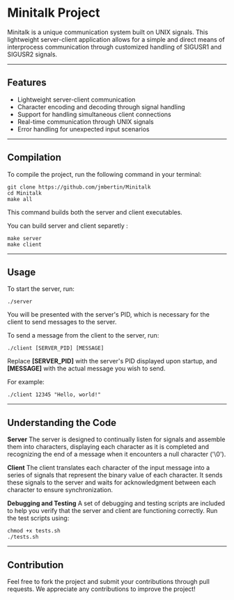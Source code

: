# Minitalk Project

Minitalk is a unique communication system built on UNIX signals. This lightweight server-client application allows for a simple and direct means of interprocess communication through customized handling of SIGUSR1 and SIGUSR2 signals.

----
## Features

- Lightweight server-client communication
- Character encoding and decoding through signal handling
- Support for handling simultaneous client connections
- Real-time communication through UNIX signals
- Error handling for unexpected input scenarios

----
## Compilation

To compile the project, run the following command in your terminal:

````
git clone https://github.com/jmbertin/Minitalk
cd Minitalk
make all
````

This command builds both the server and client executables.

You can build server and client separetly :
````
make server
make client
````

----

## Usage

To start the server, run:

````
./server
````

You will be presented with the server's PID, which is necessary for the client to send messages to the server.

To send a message from the client to the server, run:

````
./client [SERVER_PID] [MESSAGE]
````
Replace **[SERVER_PID]** with the server's PID displayed upon startup, and **[MESSAGE]** with the actual message you wish to send.

For example:

````
./client 12345 "Hello, world!"
````

----

## Understanding the Code

**Server**
The server is designed to continually listen for signals and assemble them into characters, displaying each character as it is completed and recognizing the end of a message when it encounters a null character ('\0').

**Client**
The client translates each character of the input message into a series of signals that represent the binary value of each character. It sends these signals to the server and waits for acknowledgment between each character to ensure synchronization.

**Debugging and Testing**
A set of debugging and testing scripts are included to help you verify that the server and client are functioning correctly. Run the test scripts using:

````
chmod +x tests.sh
./tests.sh
````

----

## Contribution
Feel free to fork the project and submit your contributions through pull requests. We appreciate any contributions to improve the project!
